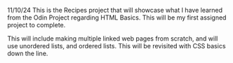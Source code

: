 11/10/24
This is the Recipes project that will showcase what I have learned from the Odin Project regarding HTML Basics. This will be my first assigned project to complete. 

This will include making multiple linked web pages from scratch, and will use unordered lists, and ordered lists. This will be revisited with CSS basics down the line. 
